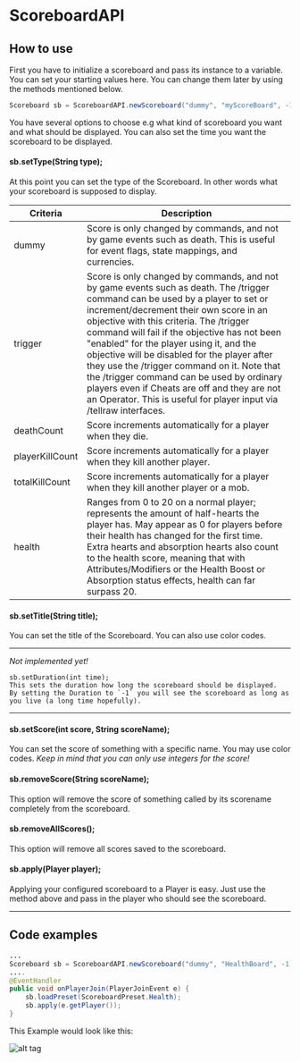 # ScoreboardAPI

## How to use

First you have to initialize a scoreboard and pass its instance to a variable. You can set your starting values here. You can change them later by using the methods mentioned below.

```java
Scoreboard sb = ScoreboardAPI.newScoreboard("dummy", "myScoreBoard", -1);
```

You have several options to choose e.g what kind of scoreboard you want and what should be displayed. You can also set the time you want the scoreboard to be displayed.

#### sb.setType(String type);
At this point you can set the type of the Scoreboard. In other words what your scoreboard is supposed to display.

| Criteria | Description          |
| ------------- | ----------- |
| dummy      | Score is only changed by commands, and not by game events such as death. This is useful for event flags, state mappings, and currencies.|
| trigger     | Score is only changed by commands, and not by game events such as death. The /trigger command can be used by a player to set or increment/decrement their own score in an objective with this criteria. The /trigger command will fail if the objective has not been "enabled" for the player using it, and the objective will be disabled for the player after they use the /trigger command on it. Note that the /trigger command can be used by ordinary players even if Cheats are off and they are not an Operator. This is useful for player input via /tellraw interfaces.    |
| deathCount     | Score increments automatically for a player when they die.     |
| playerKillCount     | Score increments automatically for a player when they kill another player.    |
| totalKillCount     | Score increments automatically for a player when they kill another player or a mob.     |
| health     | Ranges from 0 to 20 on a normal player; represents the amount of half-hearts the player has. May appear as 0 for players before their health has changed for the first time. Extra hearts and absorption hearts also count to the health score, meaning that with Attributes/Modifiers or the Health Boost or Absorption status effects, health can far surpass 20.    |

#### sb.setTitle(String title);
You can set the title of the Scoreboard. You can also use color codes.

___
*Not implemented yet!*
```text
sb.setDuration(int time);
This sets the duration how long the scoreboard should be displayed.
By setting the Duration to `-1` you will see the scoreboard as long as you live (a long time hopefully).
```
___

#### sb.setScore(int score, String scoreName);
You can set the score of something with a specific name. You may use color codes. 
*Keep in mind that you can only use integers for the score!*

#### sb.removeScore(String scoreName);
This option will remove the score of something called by its scorename completely from the scoreboard.

#### sb.removeAllScores();
This option will remove all scores saved to the scoreboard.

#### sb.apply(Player player);
Applying your configured scoreboard to a Player is easy. Just use the method above and pass in the player who should see the scoreboard.

____

## Code examples

```java
...
Scoreboard sb = ScoreboardAPI.newScoreboard("dummy", "HealthBoard", -1);
....
@EventHandler
public void onPlayerJoin(PlayerJoinEvent e) {
    sb.loadPreset(ScoreboardPreset.Health);
    sb.apply(e.getPlayer());
}
```
This Example would look like this:

![alt tag](http://puu.sh/laAGM/436c8d2d0b.png)
